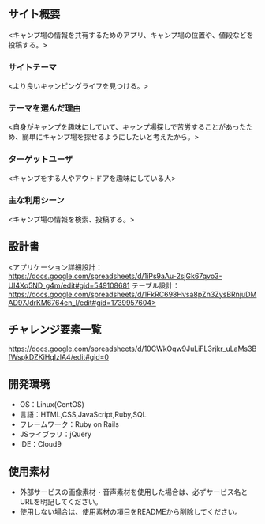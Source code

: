 # <Camping Share Site>

## サイト概要
<キャンプ場の情報を共有するためのアプリ、キャンプ場の位置や、値段などを投稿する。>

### サイトテーマ
<より良いキャンピングライフを見つける。>

### テーマを選んだ理由
<自身がキャンプを趣味にしていて、キャンプ場探しで苦労することがあったため、簡単にキャンプ場を探せるようにしたいと考えたから。>

### ターゲットユーザ
<キャンプをする人やアウトドアを趣味にしている人>

### 主な利用シーン
<キャンプ場の情報を検索、投稿する。>

## 設計書
<アプリケーション詳細設計：https://docs.google.com/spreadsheets/d/1iPs9aAu-2sjGk67qvo3-UI4Xq5ND_g4m/edit#gid=549108681
  テーブル設計：https://docs.google.com/spreadsheets/d/1FkRC698Hvsa8pZn3ZysBRnjuDMAD97JdrKM6764en_I/edit#gid=1739957604>

## チャレンジ要素一覧
<https://docs.google.com/spreadsheets/d/10CWkOqw9JuLiFL3rjkr_uLaMs3BfWspkDZKiHqIzlA4/edit#gid=0>

## 開発環境
- OS：Linux(CentOS)
- 言語：HTML,CSS,JavaScript,Ruby,SQL
- フレームワーク：Ruby on Rails
- JSライブラリ：jQuery
- IDE：Cloud9

## 使用素材
- 外部サービスの画像素材・音声素材を使用した場合は、必ずサービス名とURLを明記してください。
- 使用しない場合は、使用素材の項目をREADMEから削除してください。

